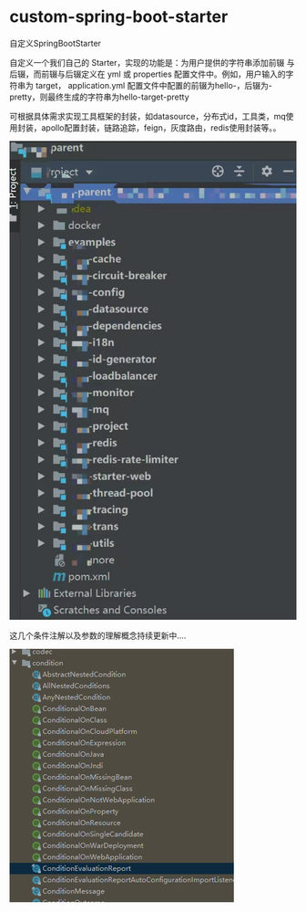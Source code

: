 # custom-spring-boot-starter
自定义SpringBootStarter

自定义一个我们自己的 Starter，实现的功能是：为用户提供的字符串添加前辍 与后辍，而前辍与后辍定义在 yml 或 properties 配置文件中。例如，用户输入的字符串为 target， application.yml 配置文件中配置的前辍为hello-，后辍为-pretty，则最终生成的字符串为hello-target-pretty

可根据具体需求实现工具框架的封装，如datasource，分布式id，工具类，mq使用封装，apollo配置封装，链路追踪，feign，灰度路由，redis使用封装等。。

![image-20220812134104757](./asset/image-20220812134104757.png)

这几个条件注解以及参数的理解概念持续更新中....

![image-20220812113310438](./asset/image-20220812113310438.png)

